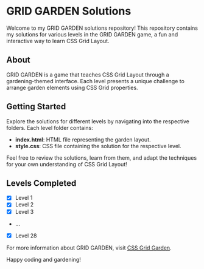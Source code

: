 # GRID GARDEN Solutions

Welcome to my GRID GARDEN solutions repository! This repository contains my solutions for various levels in the GRID GARDEN game, a fun and interactive way to learn CSS Grid Layout.

## About

GRID GARDEN is a game that teaches CSS Grid Layout through a gardening-themed interface. Each level presents a unique challenge to arrange garden elements using CSS Grid properties.

## Getting Started

Explore the solutions for different levels by navigating into the respective folders. Each level folder contains:

- **index.html**: HTML file representing the garden layout.
- **style.css**: CSS file containing the solution for the respective level.

Feel free to review the solutions, learn from them, and adapt the techniques for your own understanding of CSS Grid Layout!

## Levels Completed

- [x] Level 1
- [x] Level 2
- [x] Level 3 
- ...
- [x] Level 28

For more information about GRID GARDEN, visit [CSS Grid Garden](https://cssgridgarden.com/).

Happy coding and gardening!
